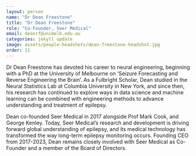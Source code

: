 ```yaml
---
layout: person
name: "Dr Dean Freestone"
title: "Dr Dean Freestone"
role: "Co-Founder, Seer Medical"
email: deanrf@unimelb.edu.au
categories: jekyll update
image: assets/people-headshots/dean-freestone-headshot.jpg
order: 11
---
```

Dr Dean Freestone has devoted his career to neural engineering, beginning with a PhD at the University of Melbourne on ‘Seizure Forecasting and Reverse Engineering the Brain’. As a Fulbright Scholar, Dean studied in the Neural Statistics Lab at Columbia University in New York, and since then, his research has continued to explore ways in data science and machine learning can be combined with engineering methods to advance understanding and treatment of epilepsy.

Dean co-founded Seer Medical in 2017 alongside Prof Mark Cook, and George Kenley. Today, Seer Medical’s research and development is driving forward global understanding of epilepsy, and its medical technology has transformed the way long-term epilepsy monitoring occurs. Founding CEO from 2017-2023, Dean remains closely involved with Seer Medical as Co-Founder and a member of the Board of Directors.


